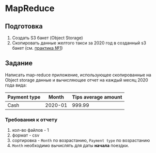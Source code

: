 # MapReduce

## Подготовка

1. Создать S3 бакет (Object Storage)
2. Скопировать данные желтого такси за 2020 год в созданный s3 бакет (см. [практика №1](../practice1/README.md))

## Задание

Написать map-reduce приложение, использующее скопированные на Object storage данные и вычисляющее отчет на каждый месяц
2020 года вида:

| Payment type | Month   | Tips average amount |
|--------------|---------|---------------------|
| Cash         | 2020-01 | 999.99              |

### Требования к отчету

1. кол-во файлов - 1
2. формат - csv
3. сортировка - `Month` по возрастанию, `Payment type` по возрастанию
4. `Month` необходимо вычислять для даты **начала** поездки.
